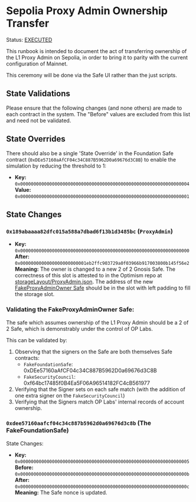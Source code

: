 # Sepolia Proxy Admin Ownership Transfer

Status: [EXECUTED](https://sepolia.etherscan.io/tx/0xa7ea1ac70ded1b97b382725b46c6f4b0845e5705e5237a1c13ddfc5c80272ca3)

This runbook is intended to document the act of transferring ownership of the L1 Proxy Admin on
Sepolia, in order to bring it to parity with the current configuration of Mainnet.

This ceremony will be done via the Safe UI rather than the just scripts.

## State Validations

Please ensure that the following changes (and none others) are made to each contract in the system.
The "Before" values are excluded from this list and need not be validated.

## State Overrides

There should also be a single 'State Override' in the Foundation Safe contract
(`0xDEe57160aAfCF04c34C887B5962D0a69676d3C8B`) to enable the simulation by reducing the threshold to
1:

- **Key:** `0x0000000000000000000000000000000000000000000000000000000000000004` <br/>
  **Value:** `0x0000000000000000000000000000000000000000000000000000000000000001`

## State Changes

### `0x189abaaaa82dfc015a588a7dbad6f13b1d3485bc` (`ProxyAdmin`)

- **Key:** `0x0000000000000000000000000000000000000000000000000000000000000000` <br/>
  **After:** `0x0000000000000000000000001eb2ffc903729a0f03966b917003800b145f56e2` <br/>
  **Meaning:** The owner is changed to a new 2 of 2 Gnosis Safe. The correctness of
   this slot is attested to in the Optimism repo at [storageLayout/ProxyAdmin.json](https://github.com/ethereum-optimism/optimism/blob/op-contracts/v1.3.0/packages/contracts-bedrock/snapshots/storageLayout/ProxyAdmin.json#L3-L7). The address of the new [FakeProxyAdminOwner Safe](https://app.safe.global/settings/setup?safe=sep:0x1Eb2fFc903729a0F03966B917003800b145F56E2) should be in the slot with left padding to fill the storage slot.

### Validating the FakeProxyAdminOwner Safe:

The safe which assumes ownership of the L1 Proxy Admin should be a 2 of 2 Safe, which is
demonstrably under the control of OP Labs.

This can be validated by:

1. Observing that the signers on the Safe are both themselves Safe contracts:
   - `FakeFoundationSafe`: 0xDEe57160aAfCF04c34C887B5962D0a69676d3C8B
   - `FakeSecurityCouncil`: 0xf64bc17485f0B4Ea5F06A96514182FC4cB561977
2. Verifying that the Signer sets on each safe match (with the addition of one extra signer on the `FakeSecurityCouncil`)
3. Verifying that the Signers match OP Labs' internal records of account ownership.

### `0xdee57160aafcf04c34c887b5962d0a69676d3c8b` (The FakeFoundationSafe)

State Changes:
- **Key:** `0x0000000000000000000000000000000000000000000000000000000000000005` <br/>
  **Before:** `0x000000000000000000000000000000000000000000000000000000000000000b`<br/>
  **After:** `0x000000000000000000000000000000000000000000000000000000000000000c` <br/>
  **Meaning:** The Safe nonce is updated.
